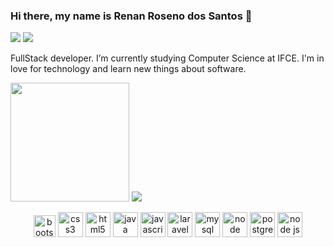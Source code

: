 ### Hi there, my name is Renan Roseno dos Santos 👋
<p align="left">
<a href="https://www.linkedin.com/in/renan-roseno-241b11187/"><img src="https://img.shields.io/badge/LinkedIn-0077B5?style=for-the-badge&logo=linkedin&logoColor=white"></a>
<a href ="https://gitlab.com/RenanRoseno"><img src="https://img.shields.io/badge/GitLab-330F63?style=for-the-badge&logo=gitlab&logoColor=white"></a>
</p> 
<!--
**RenanRoseno/RenanRoseno** is a ✨ _special_ ✨ repository because its `README.md` (this file) appears on your GitHub profile.-->
 
 FullStack developer. I’m currently studying Computer Science at IFCE. I'm in love for technology and learn new things about software.
<p align="left">
 <img src="https://github-readme-stats.vercel.app/api?username=RenanRoseno&theme=react&show_icons=true&hide_border=true&count_private=true" height="190"> 
 <img src="https://github-readme-stats.vercel.app/api/top-langs/?username=RenanRoseno&layout=compact&theme=react&hide_border=true&langs_count=8">
 
</p>
<p align="center">
    <img src="https://devicons.github.io/devicon/devicon.git/icons/bootstrap/bootstrap-plain.svg" alt="bootstrap" width="35" height="35" />
    <img src="https://devicons.github.io/devicon/devicon.git/icons/css3/css3-original-wordmark.svg" alt="css3" width="40" height="40" />
    <img src="https://devicons.github.io/devicon/devicon.git/icons/html5/html5-original-wordmark.svg" alt="html5"  width="40" height="40"/>
    <img src="https://devicons.github.io/devicon/devicon.git/icons/java/java-original-wordmark.svg" alt="java" width="40" height="40"/> 
    <img src="https://devicons.github.io/devicon/devicon.git/icons/javascript/javascript-original.svg" alt="javascript" width="40" height="40"/>
    <img src="https://devicons.github.io/devicon/devicon.git/icons/laravel/laravel-plain-wordmark.svg" alt="laravel" width="40" height="40"/> 
    <img src="https://devicons.github.io/devicon/devicon.git/icons/mysql/mysql-original-wordmark.svg" alt="mysql" width="40" height="40"/> 
    <img src="https://devicons.github.io/devicon/devicon.git/icons/react/react-original-wordmark.svg" alt="node" width="40" height="40"/>
    <img src="https://devicons.github.io/devicon/devicon.git/icons/postgresql/postgresql-original-wordmark.svg" alt="postgresql" width="40" height="40"/>
    <img src="https://devicons.github.io/devicon/devicon.git/icons/nodejs/nodejs-plain.svg" alt="node js" width="40" height="40"/> 
</p>
<!-- 
- 🔭 I’m currently working on ...
- 🌱 I’m currently learning ...
- 👯 I’m looking to collaborate on ...
- 🤔 I’m looking for help with ...
- 💬 Ask me about ...
- 📫 How to reach me: ...
- 😄 Pronouns: ...
- ⚡ Fun fact: ...
-->
